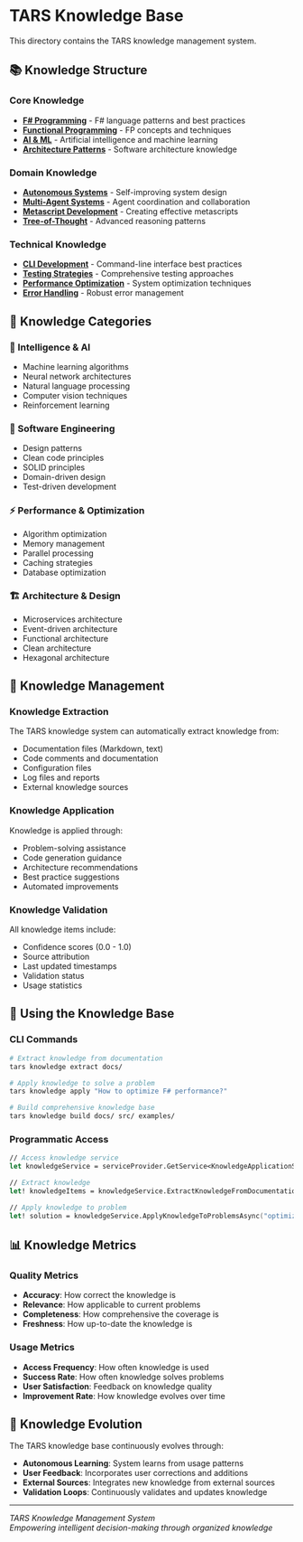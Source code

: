 ﻿# TARS Knowledge Base

This directory contains the TARS knowledge management system.

## 📚 Knowledge Structure

### Core Knowledge
- **[F# Programming](fsharp-knowledge.md)** - F# language patterns and best practices
- **[Functional Programming](functional-programming.md)** - FP concepts and techniques
- **[AI & ML](ai-ml-knowledge.md)** - Artificial intelligence and machine learning
- **[Architecture Patterns](architecture-patterns.md)** - Software architecture knowledge

### Domain Knowledge
- **[Autonomous Systems](autonomous-systems.md)** - Self-improving system design
- **[Multi-Agent Systems](multi-agent-systems.md)** - Agent coordination and collaboration
- **[Metascript Development](metascript-development.md)** - Creating effective metascripts
- **[Tree-of-Thought](tree-of-thought-knowledge.md)** - Advanced reasoning patterns

### Technical Knowledge
- **[CLI Development](cli-development.md)** - Command-line interface best practices
- **[Testing Strategies](testing-strategies.md)** - Comprehensive testing approaches
- **[Performance Optimization](performance-optimization.md)** - System optimization techniques
- **[Error Handling](error-handling.md)** - Robust error management

## 🎯 Knowledge Categories

### 🧠 Intelligence & AI
- Machine learning algorithms
- Neural network architectures
- Natural language processing
- Computer vision techniques
- Reinforcement learning

### 🔧 Software Engineering
- Design patterns
- Clean code principles
- SOLID principles
- Domain-driven design
- Test-driven development

### ⚡ Performance & Optimization
- Algorithm optimization
- Memory management
- Parallel processing
- Caching strategies
- Database optimization

### 🏗️ Architecture & Design
- Microservices architecture
- Event-driven architecture
- Functional architecture
- Clean architecture
- Hexagonal architecture

## 📖 Knowledge Management

### Knowledge Extraction
The TARS knowledge system can automatically extract knowledge from:
- Documentation files (Markdown, text)
- Code comments and documentation
- Configuration files
- Log files and reports
- External knowledge sources

### Knowledge Application
Knowledge is applied through:
- Problem-solving assistance
- Code generation guidance
- Architecture recommendations
- Best practice suggestions
- Automated improvements

### Knowledge Validation
All knowledge items include:
- Confidence scores (0.0 - 1.0)
- Source attribution
- Last updated timestamps
- Validation status
- Usage statistics

## 🚀 Using the Knowledge Base

### CLI Commands
```bash
# Extract knowledge from documentation
tars knowledge extract docs/

# Apply knowledge to solve a problem
tars knowledge apply "How to optimize F# performance?"

# Build comprehensive knowledge base
tars knowledge build docs/ src/ examples/
```

### Programmatic Access
```fsharp
// Access knowledge service
let knowledgeService = serviceProvider.GetService<KnowledgeApplicationService>()

// Extract knowledge
let! knowledgeItems = knowledgeService.ExtractKnowledgeFromDocumentationAsync("docs/")

// Apply knowledge to problem
let! solution = knowledgeService.ApplyKnowledgeToProblemsAsync("optimization problem", knowledgeItems)
```

## 📊 Knowledge Metrics

### Quality Metrics
- **Accuracy**: How correct the knowledge is
- **Relevance**: How applicable to current problems
- **Completeness**: How comprehensive the coverage is
- **Freshness**: How up-to-date the knowledge is

### Usage Metrics
- **Access Frequency**: How often knowledge is used
- **Success Rate**: How often knowledge solves problems
- **User Satisfaction**: Feedback on knowledge quality
- **Improvement Rate**: How knowledge evolves over time

## 🔄 Knowledge Evolution

The TARS knowledge base continuously evolves through:
- **Autonomous Learning**: System learns from usage patterns
- **User Feedback**: Incorporates user corrections and additions
- **External Sources**: Integrates new knowledge from external sources
- **Validation Loops**: Continuously validates and updates knowledge

---

*TARS Knowledge Management System*  
*Empowering intelligent decision-making through organized knowledge*
